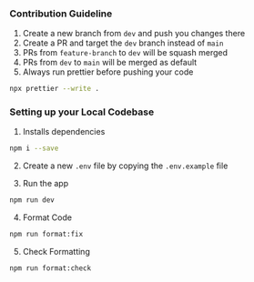 ### Contribution Guideline

1. Create a new branch from `dev` and push you changes there
2. Create a PR and target the `dev` branch instead of `main`
3. PRs from `feature-branch` to `dev` will be squash merged
4. PRs from `dev` to `main` will be merged as default
5. Always run prettier before pushing your code

```bash
npx prettier --write .
```

### Setting up your Local Codebase

1. Installs dependencies

```bash
npm i --save
```

2. Create a new `.env` file by copying the `.env.example` file

3. Run the app

```bash
npm run dev
```

4. Format Code

```bash
npm run format:fix
```

5. Check Formatting

```bash
npm run format:check
```
